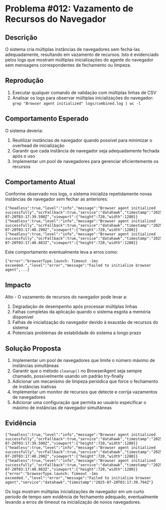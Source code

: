 # Problema #012: Vazamento de Recursos do Navegador

## Descrição
O sistema cria múltiplas instâncias de navegadores sem fechá-las adequadamente, resultando em vazamento de recursos. Isto é evidenciado pelos logs que mostram múltiplas inicializações do agente do navegador sem mensagens correspondentes de fechamento ou limpeza.

## Reprodução
1. Executar qualquer comando de validação com múltiplas linhas de CSV
2. Analisar os logs para observar múltiplas inicializações do navegador: `grep "Browser agent initialized" logs/combined.log | wc -l`

## Comportamento Esperado
O sistema deveria:
1. Reutilizar instâncias de navegador quando possível para minimizar o overhead de inicialização
2. Garantir que cada instância de navegador seja adequadamente fechada após o uso
3. Implementar um pool de navegadores para gerenciar eficientemente os recursos

## Comportamento Atual
Conforme observado nos logs, o sistema inicializa repetidamente novas instâncias de navegador sem fechar as anteriores:
```
{"headless":true,"level":"info","message":"Browser agent initialized successfully","ocrFallback":true,"service":"datahawk","timestamp":"2025-07-20T03:17:39.590Z","viewport":{"height":720,"width":1280}}
{"headless":true,"level":"info","message":"Browser agent initialized successfully","ocrFallback":true,"service":"datahawk","timestamp":"2025-07-20T03:17:40.290Z","viewport":{"height":720,"width":1280}}
{"headless":true,"level":"info","message":"Browser agent initialized successfully","ocrFallback":true,"service":"datahawk","timestamp":"2025-07-20T03:17:40.883Z","viewport":{"height":720,"width":1280}}
```

Este comportamento eventualmente leva a erros como:
```
{"error":"browserType.launch: Timeout -1ms exceeded.","level":"error","message":"Failed to initialize browser agent",...}
```

## Impacto
Alto - O vazamento de recursos do navegador pode levar a:
1. Degradação de desempenho após processar múltiplas linhas
2. Falhas completas da aplicação quando o sistema esgota a memória disponível
3. Falhas de inicialização do navegador devido à exaustão de recursos do sistema
4. Potenciais problemas de estabilidade do sistema a longo prazo

## Solução Proposta
1. Implementar um pool de navegadores que limite o número máximo de instâncias simultâneas
2. Garantir que o método `cleanup()` no BrowserAgent seja sempre chamado, possivelmente usando um padrão try-finally
3. Adicionar um mecanismo de limpeza periódica que force o fechamento de instâncias inativas
4. Implementar um monitor de recursos que detecte e corrija vazamentos de navegadores
5. Adicionar uma configuração que permita ao usuário especificar o máximo de instâncias de navegador simultâneas

## Evidência
```
{"headless":true,"level":"info","message":"Browser agent initialized successfully","ocrFallback":true,"service":"datahawk","timestamp":"2025-07-20T03:17:39.590Z","viewport":{"height":720,"width":1280}}
{"headless":true,"level":"info","message":"Browser agent initialized successfully","ocrFallback":true,"service":"datahawk","timestamp":"2025-07-20T03:17:40.290Z","viewport":{"height":720,"width":1280}}
{"headless":true,"level":"info","message":"Browser agent initialized successfully","ocrFallback":true,"service":"datahawk","timestamp":"2025-07-20T03:17:40.883Z","viewport":{"height":720,"width":1280}}
{"error":"browserType.launch: Timeout -1ms exceeded.","level":"error","message":"Failed to initialize browser agent","service":"datahawk","timestamp":"2025-07-20T03:17:39.794Z"}
```

Os logs mostram múltiplas inicializações de navegador em um curto período de tempo sem evidência de fechamento adequado, eventualmente levando a erros de timeout na inicialização de novos navegadores. 